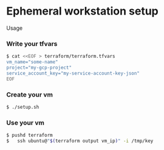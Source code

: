 # Ephemeral workstation setup

Usage

### Write your tfvars

```bash
$ cat <<EOF > terraform/terraform.tfvars
vm_name="some-name"
project="my-gcp-project"
service_account_key="my-service-account-key-json"
EOF
```

### Create your vm
```bash
$ ./setup.sh
```

### Use your vm
```bash
$ pushd terraform
$   ssh ubuntu@"$(terraform output vm_ip)" -i /tmp/key
```
